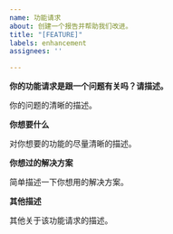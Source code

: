 ```yaml
---
name: 功能请求
about: 创建一个报告并帮助我们改进。
title: "[FEATURE]"
labels: enhancement
assignees: ''

---
```


**你的功能请求是跟一个问题有关吗？请描述。**

你的问题的清晰的描述。

**你想要什么**

对你想要的功能的尽量清晰的描述。

**你想过的解决方案**

简单描述一下你想用的解决方案。

**其他描述**

其他关于该功能请求的描述。
